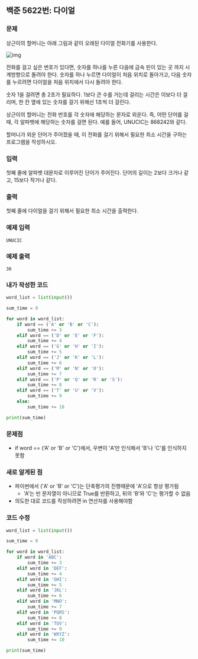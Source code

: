## 백준 5622번: 다이얼

### 문제

상근이의 할머니는 아래 그림과 같이 오래된 다이얼 전화기를 사용한다.

![img](https://u.acmicpc.net/9c88dd24-3a4c-4a09-bc50-e6496958214d/Screen%20Shot%202021-06-16%20at%2012.48.39%20AM.png)

전화를 걸고 싶은 번호가 있다면, 숫자를 하나를 누른 다음에 금속 핀이 있는 곳 까지 시계방향으로 돌려야 한다. 숫자를 하나 누르면 다이얼이 처음 위치로 돌아가고, 다음 숫자를 누르려면 다이얼을 처음 위치에서 다시 돌려야 한다.

숫자 1을 걸려면 총 2초가 필요하다. 1보다 큰 수를 거는데 걸리는 시간은 이보다 더 걸리며, 한 칸 옆에 있는 숫자를 걸기 위해선 1초씩 더 걸린다.

상근이의 할머니는 전화 번호를 각 숫자에 해당하는 문자로 외운다. 즉, 어떤 단어를 걸 때, 각 알파벳에 해당하는 숫자를 걸면 된다. 예를 들어, UNUCIC는 868242와 같다.

할머니가 외운 단어가 주어졌을 때, 이 전화를 걸기 위해서 필요한 최소 시간을 구하는 프로그램을 작성하시오.

### 입력

첫째 줄에 알파벳 대문자로 이루어진 단어가 주어진다. 단어의 길이는 2보다 크거나 같고, 15보다 작거나 같다.

### 출력

첫째 줄에 다이얼을 걸기 위해서 필요한 최소 시간을 출력한다.

### 예제 입력
```
UNUCIC
```
### 예제 출력
```
36
```
### 내가 작성한 코드
```python
word_list = list(input())

sum_time = 0

for word in word_list:
    if word == ('A' or 'B' or 'C'):
        sum_time += 3
    elif word == ('D' or 'E' or 'F'):
        sum_time += 4
    elif word == ('G' or 'H' or 'I'):
        sum_time += 5
    elif word == ('J' or 'K' or 'L'):
        sum_time += 6
    elif word == ('M' or 'N' or 'O'):
        sum_time += 7
    elif word == ('P' or 'Q' or 'R' or 'S'):
        sum_time += 8
    elif word == ('T' or 'U' or 'V'):
        sum_time += 9
    else:
        sum_time += 10

print(sum_time)
```

### 문제점
- if word == ('A' or 'B' or 'C')에서, 우변이 'A'만 인식해서 'B'나 'C'를 인식하지 못함

### 새로 알게된 점
- 파이썬에서 ('A' or 'B' or 'C')는 단축평가의 진행때문에 'A'으로 항상 평가됨
  - 'A'는 빈 문자열이 아니므로 True를 반환하고, 뒤의 'B'와 'C'는 평가할 수 없음
- 의도한 대로 코드를 작성하려면 in 연산자를 사용해야함

### 코드 수정
```python
word_list = list(input())

sum_time = 0

for word in word_list:
    if word in 'ABC':
        sum_time += 3
    elif word in 'DEF':
        sum_time += 4
    elif word in 'GHI':
        sum_time += 5
    elif word in 'JKL':
        sum_time += 6
    elif word in 'MNO':
        sum_time += 7
    elif word in 'PQRS':
        sum_time += 8
    elif word in 'TUV':
        sum_time += 9
    elif word in 'WXYZ':
        sum_time += 10

print(sum_time)
```
